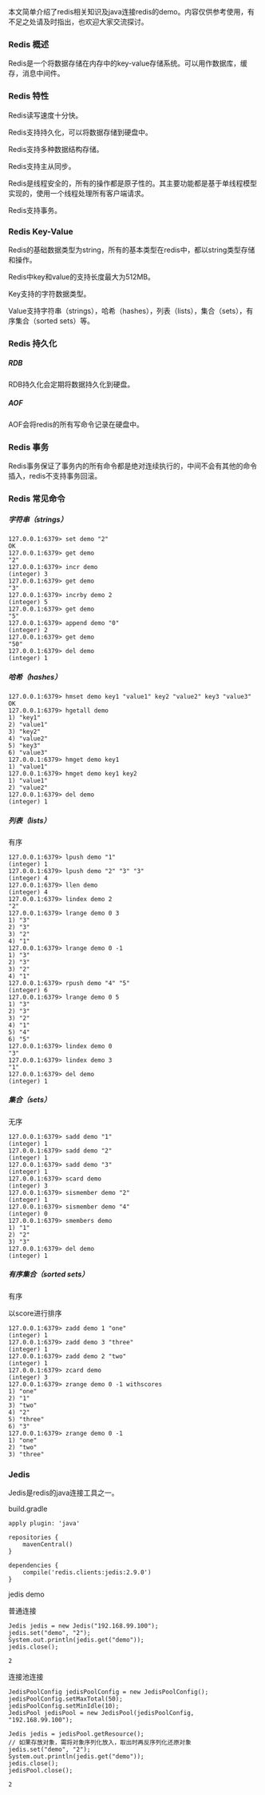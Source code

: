 本文简单介绍了redis相关知识及java连接redis的demo。内容仅供参考使用，有不足之处请及时指出，也欢迎大家交流探讨。

### Redis 概述

Redis是一个将数据存储在内存中的key-value存储系统。可以用作数据库，缓存，消息中间件。

### Redis 特性

Redis读写速度十分快。

Redis支持持久化，可以将数据存储到硬盘中。

Redis支持多种数据结构存储。

Redis支持主从同步。

Redis是线程安全的，所有的操作都是原子性的。其主要功能都是基于单线程模型实现的，使用一个线程处理所有客户端请求。

Redis支持事务。

### Redis Key-Value

Redis的基础数据类型为string，所有的基本类型在redis中，都以string类型存储和操作。

Redis中key和value的支持长度最大为512MB。

Key支持的字符数据类型。

Value支持字符串（strings），哈希（hashes），列表（lists），集合（sets），有序集合（sorted sets）等。

### Redis 持久化

##### RDB

RDB持久化会定期将数据持久化到硬盘。

##### AOF

AOF会将redis的所有写命令记录在硬盘中。

### Redis 事务

Redis事务保证了事务内的所有命令都是绝对连续执行的，中间不会有其他的命令插入，redis不支持事务回滚。

### Redis 常见命令

##### 字符串（strings）

```
127.0.0.1:6379> set demo "2"
OK
127.0.0.1:6379> get demo
"2"
127.0.0.1:6379> incr demo
(integer) 3
127.0.0.1:6379> get demo
"3"
127.0.0.1:6379> incrby demo 2
(integer) 5
127.0.0.1:6379> get demo
"5"
127.0.0.1:6379> append demo "0"
(integer) 2
127.0.0.1:6379> get demo
"50"
127.0.0.1:6379> del demo
(integer) 1
```

##### 哈希（hashes）

```
127.0.0.1:6379> hmset demo key1 "value1" key2 "value2" key3 "value3"
OK
127.0.0.1:6379> hgetall demo
1) "key1"
2) "value1"
3) "key2"
4) "value2"
5) "key3"
6) "value3"
127.0.0.1:6379> hmget demo key1
1) "value1"
127.0.0.1:6379> hmget demo key1 key2
1) "value1"
2) "value2"
127.0.0.1:6379> del demo
(integer) 1
```

##### 列表（lists）

有序

```
127.0.0.1:6379> lpush demo "1"
(integer) 1
127.0.0.1:6379> lpush demo "2" "3" "3"
(integer) 4
127.0.0.1:6379> llen demo
(integer) 4
127.0.0.1:6379> lindex demo 2
"2"
127.0.0.1:6379> lrange demo 0 3
1) "3"
2) "3"
3) "2"
4) "1"
127.0.0.1:6379> lrange demo 0 -1
1) "3"
2) "3"
3) "2"
4) "1"
127.0.0.1:6379> rpush demo "4" "5"
(integer) 6
127.0.0.1:6379> lrange demo 0 5
1) "3"
2) "3"
3) "2"
4) "1"
5) "4"
6) "5"
127.0.0.1:6379> lindex demo 0
"3"
127.0.0.1:6379> lindex demo 3
"1"
127.0.0.1:6379> del demo
(integer) 1
```

##### 集合（sets）

无序

```
127.0.0.1:6379> sadd demo "1"
(integer) 1
127.0.0.1:6379> sadd demo "2"
(integer) 1
127.0.0.1:6379> sadd demo "3"
(integer) 1
127.0.0.1:6379> scard demo
(integer) 3
127.0.0.1:6379> sismember demo "2"
(integer) 1
127.0.0.1:6379> sismember demo "4"
(integer) 0
127.0.0.1:6379> smembers demo
1) "1"
2) "2"
3) "3"
127.0.0.1:6379> del demo
(integer) 1
```

##### 有序集合（sorted sets）

有序

以score进行排序

```
127.0.0.1:6379> zadd demo 1 "one"
(integer) 1
127.0.0.1:6379> zadd demo 3 "three"
(integer) 1
127.0.0.1:6379> zadd demo 2 "two"
(integer) 1
127.0.0.1:6379> zcard demo
(integer) 3
127.0.0.1:6379> zrange demo 0 -1 withscores
1) "one"
2) "1"
3) "two"
4) "2"
5) "three"
6) "3"
127.0.0.1:6379> zrange demo 0 -1
1) "one"
2) "two"
3) "three"
```

### Jedis

Jedis是redis的java连接工具之一。

build.gradle

```
apply plugin: 'java'

repositories {
    mavenCentral()
}

dependencies {
    compile('redis.clients:jedis:2.9.0')
}
```

jedis demo

普通连接

```
Jedis jedis = new Jedis("192.168.99.100");
jedis.set("demo", "2");
System.out.println(jedis.get("demo"));
jedis.close();
```

```
2
```

连接池连接

```
JedisPoolConfig jedisPoolConfig = new JedisPoolConfig();
jedisPoolConfig.setMaxTotal(50);
jedisPoolConfig.setMinIdle(10);
JedisPool jedisPool = new JedisPool(jedisPoolConfig, "192.168.99.100");

Jedis jedis = jedisPool.getResource();
// 如果存放对象，需将对象序列化放入，取出时再反序列化还原对象
jedis.set("demo", "2");
System.out.println(jedis.get("demo"));
jedis.close();
jedisPool.close();
```

```
2
```